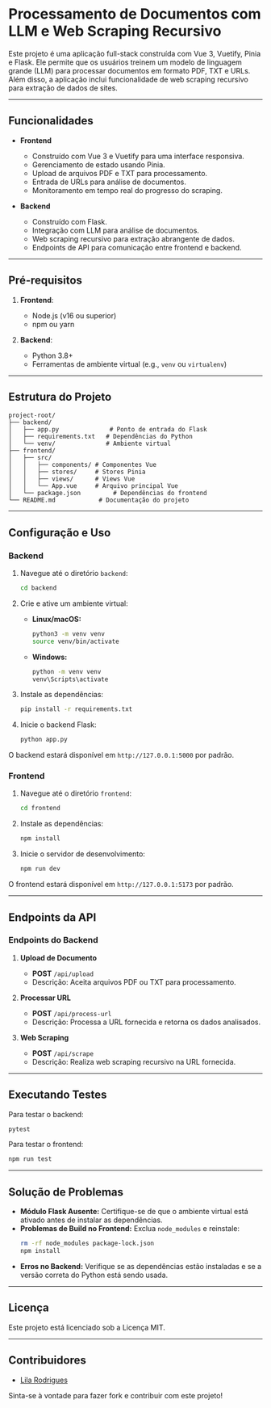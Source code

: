# Processamento de Documentos com LLM e Web Scraping Recursivo

Este projeto é uma aplicação full-stack construída com Vue 3, Vuetify, Pinia e Flask. Ele permite que os usuários treinem um modelo de linguagem grande (LLM) para processar documentos em formato PDF, TXT e URLs. Além disso, a aplicação inclui funcionalidade de web scraping recursivo para extração de dados de sites.

---

## Funcionalidades

- **Frontend**
  - Construído com Vue 3 e Vuetify para uma interface responsiva.
  - Gerenciamento de estado usando Pinia.
  - Upload de arquivos PDF e TXT para processamento.
  - Entrada de URLs para análise de documentos.
  - Monitoramento em tempo real do progresso do scraping.

- **Backend**
  - Construído com Flask.
  - Integração com LLM para análise de documentos.
  - Web scraping recursivo para extração abrangente de dados.
  - Endpoints de API para comunicação entre frontend e backend.

---

## Pré-requisitos

1. **Frontend**:
   - Node.js (v16 ou superior)
   - npm ou yarn

2. **Backend**:
   - Python 3.8+
   - Ferramentas de ambiente virtual (e.g., `venv` ou `virtualenv`)

---

## Estrutura do Projeto

```plaintext
project-root/
├── backend/
│   ├── app.py              # Ponto de entrada do Flask
│   ├── requirements.txt   # Dependências do Python
│   └── venv/              # Ambiente virtual
├── frontend/
│   ├── src/
│   │   ├── components/ # Componentes Vue
│   │   ├── stores/     # Stores Pinia
│   │   ├── views/      # Views Vue
│   │   └── App.vue     # Arquivo principal Vue
│   └── package.json         # Dependências do frontend
└── README.md            # Documentação do projeto
```

---

## Configuração e Uso

### Backend

1. Navegue até o diretório `backend`:
   ```bash
   cd backend
   ```

2. Crie e ative um ambiente virtual:
   - **Linux/macOS:**
     ```bash
     python3 -m venv venv
     source venv/bin/activate
     ```
   - **Windows:**
     ```cmd
     python -m venv venv
     venv\Scripts\activate
     ```

3. Instale as dependências:
   ```bash
   pip install -r requirements.txt
   ```

4. Inicie o backend Flask:
   ```bash
   python app.py
   ```

O backend estará disponível em `http://127.0.0.1:5000` por padrão.

### Frontend

1. Navegue até o diretório `frontend`:
   ```bash
   cd frontend
   ```

2. Instale as dependências:
   ```bash
   npm install
   ```

3. Inicie o servidor de desenvolvimento:
   ```bash
   npm run dev
   ```

O frontend estará disponível em `http://127.0.0.1:5173` por padrão.

---

## Endpoints da API

### Endpoints do Backend

1. **Upload de Documento**
   - **POST** `/api/upload`
   - Descrição: Aceita arquivos PDF ou TXT para processamento.

2. **Processar URL**
   - **POST** `/api/process-url`
   - Descrição: Processa a URL fornecida e retorna os dados analisados.

3. **Web Scraping**
   - **POST** `/api/scrape`
   - Descrição: Realiza web scraping recursivo na URL fornecida.

---

## Executando Testes

Para testar o backend:
```bash
pytest
```

Para testar o frontend:
```bash
npm run test
```

---

## Solução de Problemas

- **Módulo Flask Ausente:** Certifique-se de que o ambiente virtual está ativado antes de instalar as dependências.
- **Problemas de Build no Frontend:** Exclua `node_modules` e reinstale:
  ```bash
  rm -rf node_modules package-lock.json
  npm install
  ```
- **Erros no Backend:** Verifique se as dependências estão instaladas e se a versão correta do Python está sendo usada.

---

## Licença

Este projeto está licenciado sob a Licença MIT.

---

## Contribuidores

- [Lila Rodrigues](https://github.com/Lilarodrigues85)

Sinta-se à vontade para fazer fork e contribuir com este projeto!

